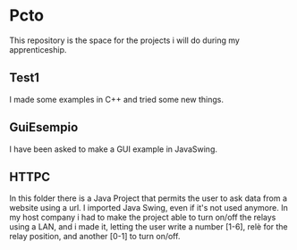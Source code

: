 # Pcto

This repository is the space for the projects i will do during my apprenticeship.

## Test1
I made some examples in C++ and tried some new things.

## GuiEsempio
I have been asked to make a GUI example in JavaSwing. 

## HTTPC
In this folder there is a Java Project that permits the user to ask data from a website using a url. I imported Java Swing, even if it's not used anymore. In my host company i had to make the project able to turn on/off the relays using a LAN, and i made it, letting the user write a number [1-6], relè for the relay position, and another [0-1] to turn on/off. 
